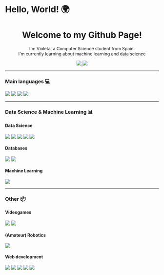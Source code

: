 # Hello, World! 🌍

<div id="badges" align="center">

  <h1>Welcome to my Github Page!</h1> 
  <p>I'm Violeta, a Computer Science student from Spain.<br>I'm currently learning about machine learning and data science</p>
  
  <a href= "https://www.linkedin.com/in/violeta-tejera/">
    <img src = "https://img.shields.io/badge/LinkedIn-purple?logo=linkedin">
  </a>

  <a href= "https://www.kaggle.com/violetatejera">
    <img src = "https://img.shields.io/badge/Kaggle-purple?logo=kaggle">
  </a>
</div>

<hr>

### Main languages 💻
<div id="lang">
  <img src = "https://img.shields.io/badge/Python-purple?logo=python">
  <img src = "https://img.shields.io/badge/Java-purple?logo=oracle">
  <img src = "https://img.shields.io/badge/C%2FC%2B%2B-purple?logo=c%2B%2B">
  <img src = "https://img.shields.io/badge/CSharp-purple?logo=csharp">
</div>

<hr>

### Data Science & Machine Learning 📊

#### Data Science

<div id = "data">
  <img src = "https://img.shields.io/badge/Pandas-purple?logo=pandas">
  <img src = "https://img.shields.io/badge/Numpy-purple?logo=numpy">
  <img src = "https://img.shields.io/badge/R-purple?logo=r">
  <img src = "https://img.shields.io/badge/Seaborn-purple?logo=seaborn">
  <img src = "https://img.shields.io/badge/Matplotlib-purple?logo=matplotlib">
</div>

#### Databases
<div id = "db">
    <img src = "https://img.shields.io/badge/PostgreSQL-purple?logo=postgresql">
    <img src = "https://img.shields.io/badge/MongoDB-purple?logo=mongodb">
</div>

#### Machine Learning

<div id="ai">
  <img src = "https://img.shields.io/badge/ScikitLearn-purple?logo=scikitlearn">
</div>

<hr>

### Other 📦​

#### Videogames

<div id = "videogame">
    <img src = "https://img.shields.io/badge/Unity-purple?logo=unity">
    <img src = "https://img.shields.io/badge/PyGame-purple?logo=pygame">
</div>

#### (Amateur) Robotics

<div id = "robotics">
  <img src = "https://img.shields.io/badge/Arduino-purple?logo=arduino">
</div>

#### Web development

<div id = "web">
  <img src = "https://img.shields.io/badge/Django-purple?logo=django">
  <img src = "https://img.shields.io/badge/Vue.js-purple?logo=vue.js">
  <img src = "https://img.shields.io/badge/HTML-purple?logo=html5">
  <img src = "https://img.shields.io/badge/CSS-purple?logo=css3">
  <img src = "https://img.shields.io/badge/JavaScript-purple?logo=javascript">
</div>


